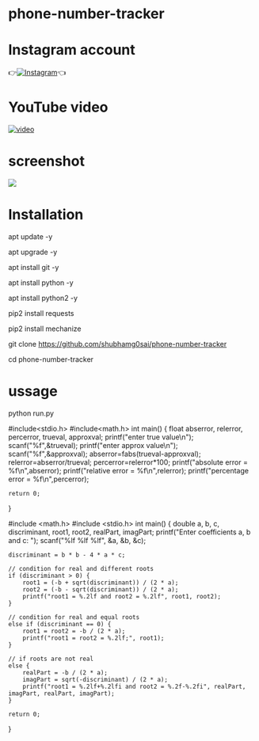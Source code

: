 # phone-number-tracker 

# Instagram account
👉[![Instagram  ](https://img.shields.io/badge/INSTAGRAM-FOLLOW-red?style=for-the-badge&logo=instagram)](https://www.instagram.com/shubhamg0sai)👈

# YouTube video
[![video](https://img.shields.io/badge/YOUTUBE-VIDEO-red?style=for-the-badge&logo=instagram)](https://youtu.be/xeZz0oDPB7M)
# screenshot
![ ](https://raw.githubusercontent.com/shubhamg0sai/phone-number-tracker/Delete/screenshot/Screenshot_20220207_201629.jpg)
# Installation
apt update -y

 apt upgrade -y

 apt install git -y

 apt install python -y

 apt install python2 -y

 pip2 install requests

 pip2 install mechanize

git clone https://github.com/shubhamg0sai/phone-number-tracker

cd phone-number-tracker
 
# ussage 
python run.py




#include<stdio.h>
#include<math.h>
int main()
{
    float abserror, relerror, percerror, trueval, approxval;
    printf("enter true value\n");
    scanf("%f",&trueval);
    printf("enter approx value\n");
    scanf("%f",&approxval);
    abserror=fabs(trueval-approxval);
    relerror=abserror/trueval;
    percerror=relerror*100;
    printf("absolute error = %f\n",abserror);
    printf("relative error = %f\n",relerror);
    printf("percentage error = %f\n",percerror);

    return 0;
}




#include <math.h>
#include <stdio.h>
int main() {
    double a, b, c, discriminant, root1, root2, realPart, imagPart;
    printf("Enter coefficients a, b and c: ");
    scanf("%lf %lf %lf", &a, &b, &c);

    discriminant = b * b - 4 * a * c;

    // condition for real and different roots
    if (discriminant > 0) {
        root1 = (-b + sqrt(discriminant)) / (2 * a);
        root2 = (-b - sqrt(discriminant)) / (2 * a);
        printf("root1 = %.2lf and root2 = %.2lf", root1, root2);
    }

    // condition for real and equal roots
    else if (discriminant == 0) {
        root1 = root2 = -b / (2 * a);
        printf("root1 = root2 = %.2lf;", root1);
    }

    // if roots are not real
    else {
        realPart = -b / (2 * a);
        imagPart = sqrt(-discriminant) / (2 * a);
        printf("root1 = %.2lf+%.2lfi and root2 = %.2f-%.2fi", realPart, imagPart, realPart, imagPart);
    }

    return 0;
} 

